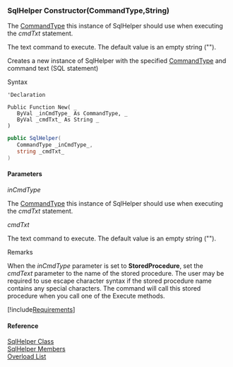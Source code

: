 ﻿### SqlHelper Constructor(CommandType,String)

The [CommandType](ms-help://MS.NETFrameworkSDKv1.1/cpref/html/frlrfSystemDataCommandTypeClassTopic.htm) this instance of SqlHelper should use when executing the _cmdTxt_ statement.

The text command to execute. The default value is an empty string ("").

Creates a new instance of SqlHelper with the specified [CommandType](FChoice.Common~FChoice.Common.Data.SqlHelper~CommandType.md) and command text (SQL statement)

Syntax

```vbnet
'Declaration

Public Function New( _
   ByVal _inCmdType_ As CommandType, _
   ByVal _cmdTxt_ As String _
)
```

```csharp
public SqlHelper( 
   CommandType _inCmdType_,
   string _cmdTxt_
)
```

#### Parameters

_inCmdType_

The [CommandType](ms-help://MS.NETFrameworkSDKv1.1/cpref/html/frlrfSystemDataCommandTypeClassTopic.htm) this instance of SqlHelper should use when executing the _cmdTxt_ statement.

_cmdTxt_

The text command to execute. The default value is an empty string ("").

Remarks

When the _inCmdType_ parameter is set to **StoredProcedure**, set the _cmdText_ parameter to the name of the stored procedure. The user may be required to use escape character syntax if the stored procedure name contains any special characters. The command will call this stored procedure when you call one of the Execute methods.

[!include[Requirements](../partials/requirements.md)]

#### Reference

[SqlHelper Class](FChoice.Common~FChoice.Common.Data.SqlHelper.md)  
[SqlHelper Members](FChoice.Common~FChoice.Common.Data.SqlHelper_members.md)  
[Overload List](FChoice.Common~FChoice.Common.Data.SqlHelper~_ctor.md)
